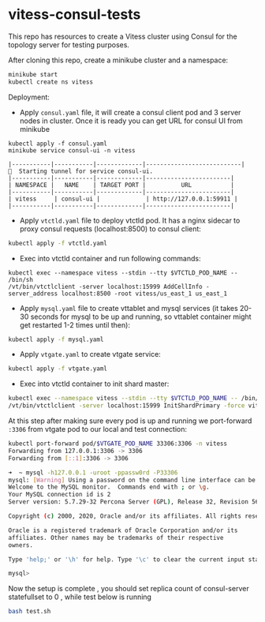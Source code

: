 # vitess-consul-tests

This repo has resources to create a Vitess cluster using Consul for the topology server for testing purposes.

After cloning this repo, create a minikube cluster and a namespace:

```bash
minikube start
kubectl create ns vitess
```

Deployment:

- Apply `consul.yaml` file, it will create a consul client pod and 3 server nodes in cluster. Once it is ready you can get URL for consul UI from minikube
```
kubectl apply -f consul.yaml
minikube service consul-ui -n vitess

|-----------|-----------|-------------|---------------------------|
🏃  Starting tunnel for service consul-ui.
|-----------|-----------|-------------|------------------------|
| NAMESPACE |   NAME    | TARGET PORT |          URL           |
|-----------|-----------|-------------|------------------------|
| vitess     | consul-ui |             | http://127.0.0.1:59911 |
|-----------|-----------|-------------|------------------------|
```

- Apply `vtctld.yaml` file to deploy vtctld pod. It has a nginx sidecar to proxy consul requests (localhost:8500) to consul client:

```bash
kubectl apply -f vtctld.yaml
```

- Exec into vtctld container and run following commands:

```
kubectl exec --namespace vitess --stdin --tty $VTCTLD_POD_NAME -- /bin/sh
/vt/bin/vtctlclient -server localhost:15999 AddCellInfo -server_address localhost:8500 -root vitess/us_east_1 us_east_1
```

- Apply `mysql.yaml` file to create vttablet and mysql services (it takes 20-30 seconds for mysql to be up and running, so vttablet container might get restarted 1-2 times until then):

```bash
kubectl apply -f mysql.yaml
```

- Apply `vtgate.yaml` to create vtgate service:

```bash
kubectl apply -f vtgate.yaml
```

- Exec into vtctld container to init shard master:

```bash
kubectl exec --namespace vitess --stdin --tty $VTCTLD_POD_NAME -- /bin/sh
/vt/bin/vtctlclient -server localhost:15999 InitShardPrimary -force vitess-test/0 us_east_1-1126369102
```

At this step after making sure every pod is up and running we port-forward `:3306` from vtgate pod to our local and test connection:

```bash
kubectl port-forward pod/$VTGATE_POD_NAME 33306:3306 -n vitess
Forwarding from 127.0.0.1:3306 -> 3306
Forwarding from [::1]:3306 -> 3306
```

```bash
➜  ~ mysql -h127.0.0.1 -uroot -ppassw0rd -P33306
mysql: [Warning] Using a password on the command line interface can be insecure.
Welcome to the MySQL monitor.  Commands end with ; or \g.
Your MySQL connection id is 2
Server version: 5.7.29-32 Percona Server (GPL), Release 32, Revision 56bce88

Copyright (c) 2000, 2020, Oracle and/or its affiliates. All rights reserved.

Oracle is a registered trademark of Oracle Corporation and/or its
affiliates. Other names may be trademarks of their respective
owners.

Type 'help;' or '\h' for help. Type '\c' to clear the current input statement.

mysql>
```

Now the setup is complete , you should set replica count of consul-server statefullset to 0 , while test below is running

```bash
bash test.sh
```
